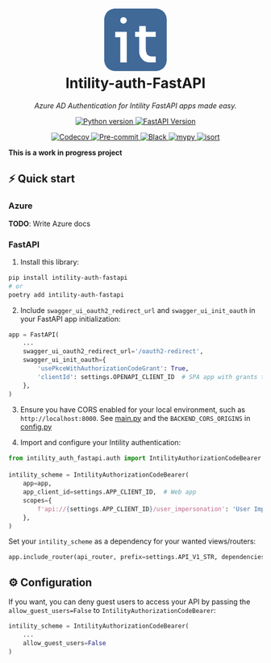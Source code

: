 <h1 align="center">
  <img src=".github/images/intility.png" width="124px"/><br/>
  Intility-auth-FastAPI
</h1>

<p align="center">
    <em>Azure AD Authentication for Intility FastAPI apps made easy.</em>
</p>
<p align="center">
    <a href="https://python.org">
        <img src="https://img.shields.io/badge/python-v3.8+-blue.svg" alt="Python version">
    </a>
    <a href="https://djangoproject.com">
        <img src="https://img.shields.io/badge/FastAPI-0.68.0+%20-blue.svg" alt="FastAPI Version">
    </a>
</p>
<p align="center">
    <a href="https://codecov.io/gh/intility/intility-auth-fastapi">
        <img src="https://codecov.io/gh/intility/intility-auth-fastapi/branch/main/graph/badge.svg" alt="Codecov">
    </a>
    <a href="https://github.com/pre-commit/pre-commit">
        <img src="https://img.shields.io/badge/pre--commit-enabled-brightgreen?logo=pre-commit&logoColor=white" alt="Pre-commit">
    </a>
    <a href="https://github.com/psf/black">
        <img src="https://img.shields.io/badge/code%20style-black-000000.svg" alt="Black">
    </a>
    <a href="http://mypy-lang.org">
        <img src="http://www.mypy-lang.org/static/mypy_badge.svg" alt="mypy">
    </a>
    <a href="https://pycqa.github.io/isort/">
        <img src="https://img.shields.io/badge/%20imports-isort-%231674b1?style=flat&labelColor=ef8336" alt="isort">
    </a>
</p>

**This is a work in progress project**

## ⚡️ Quick start
### Azure
**TODO**: Write Azure docs

### FastAPI

1. Install this library:
```bash
pip install intility-auth-fastapi
# or
poetry add intility-auth-fastapi
```

2. Include `swagger_ui_oauth2_redirect_url` and `swagger_ui_init_oauth` in your FastAPI app initialization:

```python
app = FastAPI(
    ...
    swagger_ui_oauth2_redirect_url='/oauth2-redirect',
    swagger_ui_init_oauth={
        'usePkceWithAuthorizationCodeGrant': True, 
        'clientId': settings.OPENAPI_CLIENT_ID  # SPA app with grants to your app
    },
)
```

3. Ensure you have CORS enabled for your local environment, such as `http://localhost:8000`. See [main.py](main.py) 
and the `BACKEND_CORS_ORIGINS` in [config.py](demoproj/core/config.py) 

4. Import and configure your Intility authentication:

```python
from intility_auth_fastapi.auth import IntilityAuthorizationCodeBearer

intility_scheme = IntilityAuthorizationCodeBearer(
    app=app,
    app_client_id=settings.APP_CLIENT_ID,  # Web app
    scopes={
        f'api://{settings.APP_CLIENT_ID}/user_impersonation': 'User Impersonation',
    },
)
```

Set your `intility_scheme` as a dependency for your wanted views/routers:

```python
app.include_router(api_router, prefix=settings.API_V1_STR, dependencies=[Depends(intility_scheme)])
```

## ⚙️ Configuration
If you want, you can deny guest users to access your API by passing the `allow_guest_users=False`
to `IntilityAuthorizationCodeBearer`:

```python
intility_scheme = IntilityAuthorizationCodeBearer(
    ...
    allow_guest_users=False
)
```
